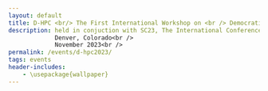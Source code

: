 ```yaml
---
layout: default
title: D-HPC <br/> The First International Workshop on <br /> Democratizing High-Performance Computing
description: held in conjuction with SC23, The International Conference on High-Performance Computing, Networking, Storage, and Analysis <br />
             Denver, Colorado<br />
             November 2023<br />
permalink: /events/d-hpc2023/
tags: events
header-includes:
    - \usepackage{wallpaper}
---
```


<html>
 <head>
    <style>
    {
        box-sizing: border-box;
    }
    /* Set additional styling options for the columns*/
    .column {
    float: left;
    width: 50%;
    }

    .row:after {
    content: "";
    display: table;
    clear: both;
    }
    </style>
 </head>
 <body>
    <div class="row">
        <div class="column">
          <img src="../2023-10-13-D-HPC-files/sc23_hor_blackcolor@4x.png" width="300" height="100">
          <small><center> Jo Ramsey, SC Photography </center></small>
        </div>
    </div>
 </body>
</html>

 
# Aims and Scope

<p align="justify">
High-performance computing (HPC) is at an inflection point in which the near-end of Moore’s Law, the big data explosion from AI workflows and next generation scientific instruments, the increasing operational costs beyond exascale, and the extreme heterogeneity of hardware vendors architecture and software systems have led to significant technical and economical barriers. Thus accessing cutting-edge HPC effectively has become a significant complex investment and endeavor with little reminiscence of the pre-accelerator and many-core era before the last decade.
<br /> 
<br /> 
The first “Democratizing HPC” (D-HPC) half-day workshop aligns with the “I am HPC” overarching goal of Supercomputing 2023 (SC23). D-HPC invites interdisciplinary communities of developers, facilities, vendors, users, researchers, educators, etc., to define, understand and quantify accessibility of current and future HPC technologies and ecosystems characterizing the path from idea to scientific discovery. Past examples of high-impact technologies that enabled HPC democratization are the message passing interface (MPI) and graphics processing units (GPU) providing accessible communication and processing power. We understand the technical democratization of HPC in its broadest meaning, pursuing success stories about enabling and/or improving accessibility in data- and compute-intensive applications across all domains ranging from traditional areas like simulations, data management and analysis, to more recent fields, such as AI, for a wide variety of extreme heterogeneity computing targets such as: manycore, quantum, neuromorphic, field-programmable gate arrays (FPGAs), chiplets, etc.
</p>


# Call for Papers
<p align="justify">
D-HPC invites submissions of full technical papers for inclusion in the SC23 workshops proceedings.
To meet our scientific goals, we require that the presented conclusions are based on rigorous analysis of empirical data, rather than anecdotal. This implies quantifying the accessibility in experiences and use-cases with a strong focus on novel or practical solutions, challenges and impact of their before/after scenarios.
</p>

**Topics of interest**, but are not limited to :
- The impact of programming languages and models, compiler techniques, libraries, domain-specific languages (DSLs), communication, data frameworks and ecosystems in improving access to HPC applications
- Making the convergence of HPC + AI more accessible
- HPC accessibility to big data experiments
- Accessible exascale and post-Moore heterogeneous hardware: quantum computing hardware, new architectures: many-core, accelerators, GPUs, file systems, neuromorphic systems, FPGA, chiplets, etc.
- AI techniques to improve HPC accessibility (e.g. generative AI tools such as OpenAI API or Codex based on GTP-3, machine and deep learning models).
- Multidisciplinary end-to-end co-design practices, processes, paradigms that provide accessible HPC: e.g. fault tolerance designs, data reduction, porting to new architectures, proxy applications
- Virtualization techniques that provide performance portable cross-system access
- Proposed metrics and the theoretical framework for studies quantifying accessibility in future procurement systems based on existing empirical data
- Standards and ecosystem sustainability requirements for accessible future systems

**Examples of metrics** used for HPC accessibility are, but not limited to:
- Scalable performance improvements from providing HPC access to new problems and communities
- The number of core-hours, user or developer time, failure rates, time to overall solution, energy metrics as a result of leveraging accessibility
- The economics, benefits and impact of porting existing code to new architectures
- Technology adoption rates and communities impacted due to accessibility improvements

**Out of Scope:**
- Papers describing the technical merits of a particular technology or methodology without showing metrics that illustrate their impact on making HPC more accessible
- Position or review papers and papers highlighting the community or educational aspects only
- Papers describing merits on advancing a specific scientific application domain rather than HPC access 
- Papers that do not describe targeted HPC systems or communities benefiting from improved accessibility

**Paper Format:** 
This year SC is implementing a workshop proceedings. Papers must abide with the SC23 reproducibility initiative and provide an artifact description. The best paper award will be selected by the technical committee based on impact, relevance and quality of the work.
More details to come..
<!-- Paper must be submitted via the SC23 linklings website.
Full paper should be 10 pages using the IEEE conference proceedings format. This limit includes tables, figures, references, but not reproducibility appendix. -->

**Best Paper Award:**
The best paper award will be selected by the technical committee based on impact, relevance and quality of the work.

# Agenda (TBD)

Click on the links for the slides

| Time            | Session         | Presenter                                                            |
| --------------- | --------------- | -------------------------------------------------------------------- |
| **Opening**     |                 |                                                                      |
| 8:00am-8:05am   | Welcome         | William F Godoy, Pedro Valero-Lara, *Oak Ridge National Laboratory*  |
|                 |                 |                                                                      |
| --------------- | --------------- | -------------------------------------------------------------------- |
| 8:05-8:35am     | Invited Speaker | Al Geist, *Oak Ridge National Laboratory*                            |


# Organization

## Organizers

- [William F Godoy](https://www.ornl.gov/staff-profile/william-f-godoy), Oak Ridge National Laboratory, USA
- [Pedro Valero-Lara](https://www.ornl.gov/staff-profile/pedro-valero-lara), Oak Ridge National Laboratory, USA

## Steering Committee

- Jeffrey S Vetter, Oak Ridge National Laboratory, USA 
- Sunita Chandrasekaran, University of Delaware, USA
- Manish Parashar, SCI, University of Utah, USA
- Jack Dongarra, ICL, University of Tennessee/Oak Ridge National Laboratory, USA
- Barbara Chapman, Hewlett Packard Enterprises, USA
- Antonio Pena, Barcelona Supercomputing Center, Spain
- Hartmut Kaiser, Louisiana State University, USA
- Mary Ann Leung, Sustainable Horizons Institute, USA
- Christian Trefftz, Grand Valley State University, USA
- Michael Wong, Codeplay Software, Canada


## Technical Committee

- Miwako Tsuji, RIKEN Center for Computational Science, Japan
- Carlos Jaime Barrios Hernández, Universidad Industrial de Santander, Colombia
- Jose Manuel Monsalve, Argonne National Laboratory, USA
- Jan Ciesko, Sandia National Laboratories, USA
- Simon Garcia de Gonzalo, Sandia National Laboratories, USA
- Todd Gamblin, Lawrence Livermore National Laboratory, USA
- Johannes Rudolf Doerfert, Lawrence Livermore National Laboratory, USA
- Patrick Diehl, Louisiana State University, USA
- Olivier Aumage, National Institute for Research in Digital Science and Technology (Inria), France
- George Bosilca, ICL University of Tennessee, USA 
- Suzanne Parete-Koon, Oak Ridge National Laboratory, USA 
- Nicholson Koukpaizan, Oak Ridge National Laboratory, USA 
- Veronica Vergara-Melese, Oak Ridge National Laboratory, USA
- Swaroop Pophale, Oak Ridge National Laboratory, USA
- Raul Sirvent, Barcelona Supercomputing Center, Spain
- Het Mankad, Carnegie Mellon University, USA



# Sponsors

- The [Exascale Computing Project](https://www.exascaleproject.org/), [PROTEAS-TUNE](https://www.ornl.gov/project/proteas-tune)

- The [ASCR Bluestone Project](https://csmd.ornl.gov/Bluestone)

